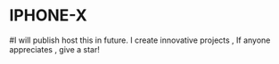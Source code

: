 # IPHONE-X
#I will publish host this in future.
I create innovative projects , If anyone appreciates , give a star!
